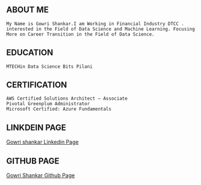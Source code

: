 ## ABOUT ME
```
My Name is Gowri Shankar.I am Working in Financial Industry DTCC .
interested in the Field of Data Science and Machine Learning. Focusing More on Career Transition in the Field of Data Science.
```
## EDUCATION 
```
MTECHin Data Science Bits Pilani
```
## CERTIFICATION
```
AWS Certified Solutions Architect – Associate
Pivotal Greenplum Administrator
Microsoft Certified: Azure Fundamentals
```
## LINKDEIN PAGE
[Gowri shankar Linkedin Page](www.linkedin.com/in/gowri-shankar-181263116)
## GITHUB PAGE
[Gowri Shankar Github Page](https://github.com/shanphd)





 
